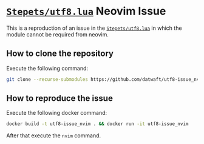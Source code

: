 # [`Stepets/utf8.lua`](https://github.com/Stepets/utf8.lua) Neovim Issue

This is a reproduction of an issue in the [`Stepets/utf8.lua`](https://github.com/Stepets/utf8.lua) in which the module cannot be required from neovim.

## How to clone the repository

Execute the following command:

```sh
git clone --recurse-submodules https://github.com/datwaft/utf8-issue_nvim
```

## How to reproduce the issue

Execute the following docker command:

```sh
docker build -t utf8-issue_nvim . && docker run -it utf8-issue_nvim
```

After that execute the `nvim` command.
